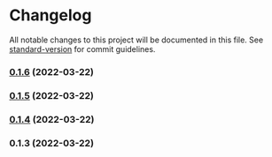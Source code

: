 # Changelog

All notable changes to this project will be documented in this file. See [standard-version](https://github.com/conventional-changelog/standard-version) for commit guidelines.

### [0.1.6](https://github.com/srclaunch/web-environment/compare/v0.1.5...v0.1.6) (2022-03-22)

### [0.1.5](https://github.com/srclaunch/web-environment/compare/v0.1.4...v0.1.5) (2022-03-22)

### [0.1.4](https://github.com/srclaunch/web-environment/compare/v0.1.3...v0.1.4) (2022-03-22)

### 0.1.3 (2022-03-22)
